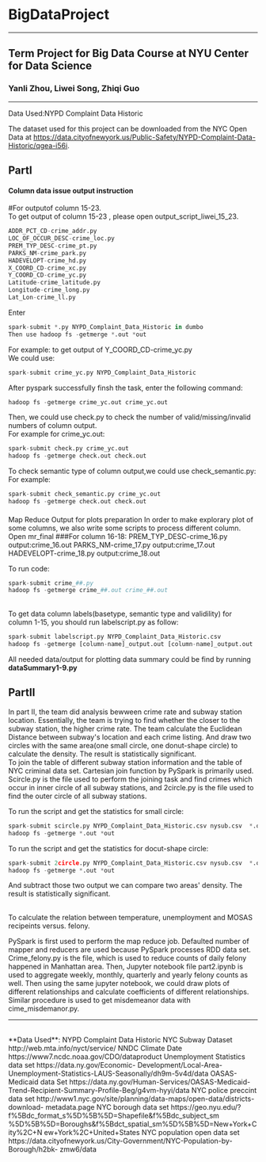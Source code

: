 # BigDataProject
___
## Term Project for Big Data Course at NYU Center for Data Science
### Yanli Zhou, Liwei Song, Zhiqi Guo
___

Data Used:NYPD Complaint Data Historic

The dataset used for this project can be downloaded from the NYC Open Data at https://data.cityofnewyork.us/Public-Safety/NYPD-Complaint-Data-Historic/qgea-i56i.

## PartI

#### Column data issue output instruction
#For outputof column 15-23.   
To get output of column 15-23 , please open output_script_liwei_15_23.
```python
ADDR_PCT_CD-crime_addr.py   
LOC_OF_OCCUR_DESC-crime_loc.py   
PREM_TYP_DESC-crime_pt.py   
PARKS_NM-crime_park.py   
HADEVELOPT-crime_hd.py   
X_COORD_CD-crime_xc.py   
Y_COORD_CD-crime_yc.py   
Latitude-crime_latitude.py   
Longitude-crime_long.py    
Lat_Lon-crime_ll.py   
```

Enter   
```python
spark-submit *.py NYPD_Complaint_Data_Historic in dumbo
Then use hadoop fs -getmerge *.out *out   
```
For example: to get output of Y_COORD_CD-crime_yc.py   
We could use: 
```python
spark-submit crime_yc.py NYPD_Complaint_Data_Historic   
```
After pyspark successfully finsh the task, enter the following command: 
```python
hadoop fs -getmerge crime_yc.out crime_yc.out    
```

Then, we could use check.py to check the number of valid/missing/invalid numbers of column output.   
For example for crime_yc.out: 
```python
spark-submit check.py crime_yc.out     
hadoop fs -getmerge check.out check.out   
```

To check semantic type of column output,we could use check_semantic.py:   
For example:
```python
spark-submit check_semantic.py crime_yc.out     
hadoop fs -getmerge check.out check.out
```

####
Map Reduce Output for plots preparation
In order to make explorary plot of some columns, we also write some scripts to process different column.
Open mr_final
###For column 16-18:
PREM_TYP_DESC-crime_16.py output:crime_16.out
PARKS_NM-crime_17.py output:crime_17.out
HADEVELOPT-crime_18.py output:crime_18.out   

To run code:   
```python
spark-submit crime_##.py    
hadoop fs -getmerge crime_##.out crime_##.out
```

<br>
To get data column labels(basetype, semantic type and validility) for column 1-15, you should run labelscript.py as follow:   

```python
spark-submit labelscript.py NYPD_Complaint_Data_Historic.csv 
hadoop fs -getmerge [column-name]_output.out [column-name]_output.out 
```
All needed data/output for plotting data summary could be find by running **dataSummary1-9.py**


## PartII   
In part II, the team did analysis bewween crime rate and subway station location. Essentially, the team is trying to find whether the closer to the subway station, the higher crime rate. The team calculate the Euclidean Distance between subway's location and each crime listing. And draw two circles with the same area(one small circle, one donut-shape circle) to calculate the density. The result is statistically significant.   
To join the table of different subway station information and the table of NYC criminal data set. Cartesian join function by PySpark is primarily used. Scircle.py is the file used to perform the joining task and find crimes which occur in inner circle of all subway stations, and 2circle.py is the file used to find the outer circle of all subway stations. 

To run the script and get the statistics for small circle:   

```Python
spark-submit scircle.py NYPD_Complaint_Data_Historic.csv nysub.csv  *.out
hadoop fs -getmerge *.out *out   
```

To run the script and get the statistics for docut-shape circle:   

```Python
spark-submit 2circle.py NYPD_Complaint_Data_Historic.csv nysub.csv  *.out
hadoop fs -getmerge *.out *out   
```

And subtract those two output we can compare two areas' density. The result is statistically significant.    

<br>
To calculate the relation between temperature, unemployment and MOSAS recipeints versus. felony.   

PySpark is first used to perform the map reduce job. Defaulted number of mapper and reducers are used because PySpark processes RDD data set. Crime_felony.py is the file, which is used to reduce counts of daily felony happened in Manhattan area. Then, Jupyter notebook file part2.ipynb is used to aggregate weekly, monthly, quarterly and yearly felony counts as well. Then using the same jupyter notebook, we could draw plots of different relationships and calculate coefficients of different relationships. Similar procedure is used to get misdemeanor data with cime_misdemanor.py.


___
<br>
**Data Used**:
          NYPD Complaint Data Historic   
          NYC Subway Dataset http://web.mta.info/nyct/service/   
          NNDC Climate Date https://www7.ncdc.noaa.gov/CDO/dataproduct
          Unemployment Statistics data set  https://data.ny.gov/Economic- Development/Local-Area-Unemployment-Statistics-LAUS-Seasonally/dh9m-5v4d/data   
          OASAS-Medicaid data Set https://data.ny.gov/Human-Services/OASAS-Medicaid- Trend-Recipient-Summary-Profile-Beg/g4vm-hyyi/data   
          NYC police preccint data set http://www1.nyc.gov/site/planning/data-maps/open-data/districts-download- metadata.page   
          NYC borough data set https://geo.nyu.edu/?f%5Bdc_format_s%5D%5B%5D=Shapefile&f%5Bdc_subject_sm %5D%5B%5D=Boroughs&f%5Bdct_spatial_sm%5D%5B%5D=New+York+City%2C+N ew+York%2C+United+States   
          NYC population open data set https://data.cityofnewyork.us/City-Government/NYC-Population-by-Borough/h2bk- zmw6/data

